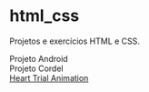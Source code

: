 # html_css
 Projetos e exercícios HTML  e CSS.

<a>Projeto Android</a><br>
<a >Projeto Cordel</a> <br>
<a href="https://carvalholeandro.github.io/html_css/desafios_cursoemvideo/heart_trial_animation/index.html">Heart Trial Animation</a>
 
